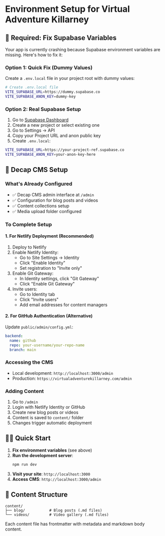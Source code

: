 # Environment Setup for Virtual Adventure Killarney

## 🚨 Required: Fix Supabase Variables

Your app is currently crashing because Supabase environment variables are missing. Here's how to fix it:

### Option 1: Quick Fix (Dummy Values)
Create a `.env.local` file in your project root with dummy values:

```bash
# Create .env.local file
VITE_SUPABASE_URL=https://dummy.supabase.co
VITE_SUPABASE_ANON_KEY=dummy-key
```

### Option 2: Real Supabase Setup
1. Go to [Supabase Dashboard](https://supabase.com/dashboard)
2. Create a new project or select existing one
3. Go to Settings → API
4. Copy your Project URL and anon public key
5. Create `.env.local`:

```bash
VITE_SUPABASE_URL=https://your-project-ref.supabase.co
VITE_SUPABASE_ANON_KEY=your-anon-key-here
```

## 🎉 Decap CMS Setup

### What's Already Configured
- ✅ Decap CMS admin interface at `/admin`
- ✅ Configuration for blog posts and videos
- ✅ Content collections setup
- ✅ Media upload folder configured

### To Complete Setup

#### 1. For Netlify Deployment (Recommended)
1. Deploy to Netlify
2. Enable Netlify Identity:
   - Go to Site Settings → Identity
   - Click "Enable Identity"
   - Set registration to "Invite only"
3. Enable Git Gateway:
   - In Identity settings, click "Git Gateway"
   - Click "Enable Git Gateway"
4. Invite users:
   - Go to Identity tab
   - Click "Invite users"
   - Add email addresses for content managers

#### 2. For GitHub Authentication (Alternative)
Update `public/admin/config.yml`:

```yaml
backend:
  name: github
  repo: your-username/your-repo-name
  branch: main
```

### Accessing the CMS
- Local development: `http://localhost:3000/admin`  
- Production: `https://virtualadventurekillarney.com/admin`

### Adding Content
1. Go to `/admin`
2. Login with Netlify Identity or GitHub
3. Create new blog posts or videos
4. Content is saved to `content/` folder
5. Changes trigger automatic deployment

## 🏃‍♂️ Quick Start

1. **Fix environment variables** (see above)
2. **Run the development server**:
   ```bash
   npm run dev
   ```
3. **Visit your site**: `http://localhost:3000`
4. **Access CMS**: `http://localhost:3000/admin`

## 📂 Content Structure

```
content/
├── blog/           # Blog posts (.md files)
└── videos/         # Video gallery (.md files)
```

Each content file has frontmatter with metadata and markdown body content. 